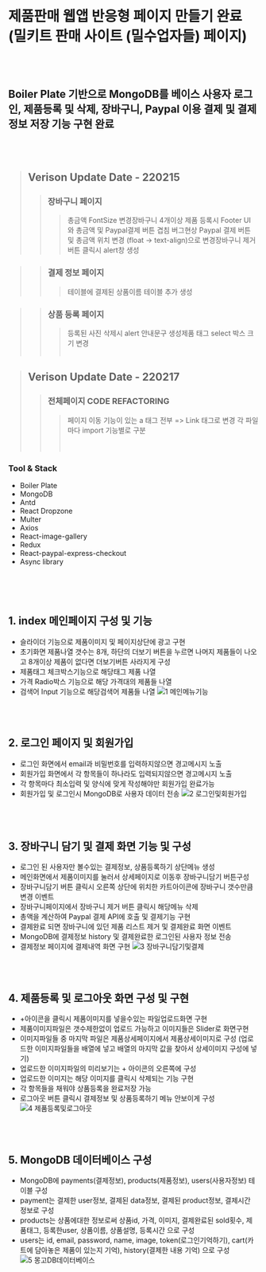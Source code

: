 # 제품판매 웹앱 반응형 페이지 만들기 완료 (밀키트 판매 사이트 (밀수업자들) 페이지)

<br/>
<br/>

## Boiler Plate 기반으로 MongoDB를 베이스 사용자 로그인, 제품등록 및 삭제, 장바구니, Paypal 이용 결제 및 결제정보 저장 기능 구현 완료

<br/><br/>

> ## Verison Update Date - 220215
>
> > ### 장바구니 페이지
> >
> > > 총금액 FontSize 변경장바구니 4개이상 제품 등록시 Footer UI 와 총금액 및 Paypal결제 버튼 겹침 버그현상 Paypal 결제 버튼 및 총금액 위치 변경 (float -> text-align)으로 변경장바구니 제거 버튼 클릭시 alert창 생성

> > ### 결제 정보 페이지
> >
> > > 테이블에 결제된 상품이름 테이블 추가 생성

> > ### 상품 등록 페이지
> >
> > > 등록된 사진 삭제시 alert 안내문구 생성제품 태그 select 박스 크기 변경
<br/><br/>

> ## Verison Update Date - 220217
>
> > ### 전체페이지 CODE REFACTORING
> >
> > > 페이지 이동 기능이 있는 a 태그 전부 => Link 태그로 변경
> > > 각 파일마다 import 기능별로 구분
<br/><br/><br/>

### Tool & Stack

- Boiler Plate
- MongoDB
- Antd
- React Dropzone
- Multer
- Axios
- React-image-gallery
- Redux
- React-paypal-express-checkout
- Async library

<br/><br/><br/>

## 1. index 메인페이지 구성 및 기능

- 슬라이더 기능으로 제품이미지 및 페이지상단에 광고 구현
- 초기화면 제품나열 갯수는 8개, 하단의 더보기 버튼을 누르면 나머지 제품들이 나오고 8개이상 제품이 없다면 더보기버튼 사라지게 구성
- 제품태그 체크박스기능으로 해당태그 제품 나열
- 가격 Radio박스 기능으로 해당 가격대의 제품들 나열
- 검색어 Input 기능으로 해당검색어 제품들 나열 ![1 메인메뉴기능](https://user-images.githubusercontent.com/88263576/153749781-d41904f3-91b6-4c80-85e2-5b3fee3455fc.gif)

<br/><br/>

## 2. 로그인 페이지 및 회원가입

- 로그인 화면에서 email과 비밀번호를 입력하지않으면 경고메시지 노출
- 회원가입 화면에서 각 항목들이 하나라도 입력되지않으면 경고메시지 노출
- 각 항목마다 최소입력 및 양식에 맞게 작성해야만 회원가입 완료가능
- 회원가입 및 로그인시 MongoDB로 사용자 데이터 전송 ![2 로그인및회원가입](https://user-images.githubusercontent.com/88263576/153749789-bad708e2-455a-40e1-b5d8-cdfa3585bb5b.gif) <br/><br/> <br/><br/>

## 3. 장바구니 담기 및 결제 화면 기능 및 구성

- 로그인 된 사용자만 볼수있는 결제정보, 상품등록하기 상단메뉴 생성
- 메인화면에서 제품이미지를 눌러서 상세페이지로 이동후 장바구니담기 버튼구성
- 장바구니담기 버튼 클릭시 오른쪽 상단에 위치한 카트아이콘에 장바구니 갯수만큼 변경 이벤트
- 장바구니페이지에서 장바구니 제거 버튼 클릭시 해당메뉴 삭제
- 총액을 계산하여 Paypal 결제 API에 호출 및 결제기능 구현
- 결제완료 되면 장바구니에 있던 제품 리스트 제거 및 결제완료 화면 이벤트
- MongoDB에 결제정보 history 및 결제완료한 로그인된 사용자 정보 전송
- 결제정보 페이지에 결제내역 화면 구현 ![3 장바구니담기및결제](https://user-images.githubusercontent.com/88263576/153749794-9b49535f-1990-4258-9065-b5221a3af228.gif)

<br/><br/>

## 4. 제품등록 및 로그아웃 화면 구성 및 구현

- +아이콘을 클릭시 제품이미지를 넣을수있는 파일업로드화면 구현
- 제품이미지파일은 갯수제한없이 업로드 가능하고 이미지들은 Slider로 화면구현
- 이미지파일들 중 마지막 파일은 제품상세페이지에서 제품상세이미지로 구성 (업로드한 이미지파일들을 배열에 넣고 배열의 마지막 값을 찾아서 상세이미지 구성에 넣기)
- 업로드한 이미지파일의 미리보기는 + 아이콘의 오른쪽에 구성
- 업로드한 이미지는 해당 이미지를 클릭시 삭제되는 기능 구현
- 각 항목들을 채워야 상품등록을 완료저장 가능
- 로그아웃 버튼 클릭시 결제정보 및 상품등록하기 메뉴 안보이게 구성 ![4 제품등록및로그아웃](https://user-images.githubusercontent.com/88263576/153749798-76c883de-6048-40e2-938e-93b3fe73fe7b.gif)

<br/><br/>

## 5. MongoDB 데이터베이스 구성

- MongoDB에 payments(결제정보), products(제품정보), users(사용자정보) 테이블 구성
- payment는 결제한 user정보, 결제된 data정보, 결제된 product정보, 결제시간 정보로 구성
- products는 상품에대한 정보로써 상품id, 가격, 이미지, 결제완료된 sold횟수, 제품태그, 등록한user, 상품이름, 상품설명, 등록시간 으로 구성
- users는 id, email, password, name, image, token(로그인기억하기), cart(카트에 담아놓은 제품이 있는지 기억), history(결제한 내용 기억) 으로 구성  
  ![5 몽고DB데이터베이스](https://user-images.githubusercontent.com/88263576/153749799-0131aca4-867a-477a-abc5-d785d34e1beb.gif)
